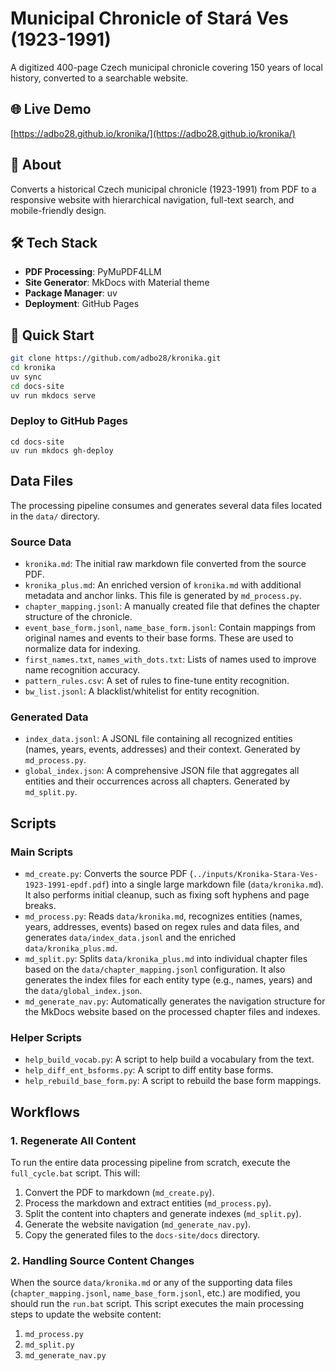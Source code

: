 # Municipal Chronicle of Stará Ves (1923-1991)

A digitized 400-page Czech municipal chronicle covering 150 years of local history, converted to a searchable website.

## 🌐 Live Demo
[https://adbo28.github.io/kronika/](https://adbo28.github.io/kronika/)

## 📖 About
Converts a historical Czech municipal chronicle (1923-1991) from PDF to a responsive website with hierarchical navigation, full-text search, and mobile-friendly design.

## 🛠️ Tech Stack
- **PDF Processing**: PyMuPDF4LLM
- **Site Generator**: MkDocs with Material theme
- **Package Manager**: uv
- **Deployment**: GitHub Pages

## 🚀 Quick Start
```bash
git clone https://github.com/adbo28/kronika.git
cd kronika
uv sync
cd docs-site
uv run mkdocs serve
```

### Deploy to GitHub Pages 
```
cd docs-site
uv run mkdocs gh-deploy
```

## Data Files
The processing pipeline consumes and generates several data files located in the `data/` directory.

### Source Data
-   `kronika.md`: The initial raw markdown file converted from the source PDF.
-   `kronika_plus.md`: An enriched version of `kronika.md` with additional metadata and anchor links. This file is generated by `md_process.py`.
-   `chapter_mapping.jsonl`: A manually created file that defines the chapter structure of the chronicle.
-   `event_base_form.jsonl`, `name_base_form.jsonl`: Contain mappings from original names and events to their base forms. These are used to normalize data for indexing.
-   `first_names.txt`, `names_with_dots.txt`: Lists of names used to improve name recognition accuracy.
-   `pattern_rules.csv`: A set of rules to fine-tune entity recognition.
-   `bw_list.jsonl`: A blacklist/whitelist for entity recognition.

### Generated Data
-   `index_data.jsonl`: A JSONL file containing all recognized entities (names, years, events, addresses) and their context. Generated by `md_process.py`.
-   `global_index.json`: A comprehensive JSON file that aggregates all entities and their occurrences across all chapters. Generated by `md_split.py`.

## Scripts

### Main Scripts
-   `md_create.py`: Converts the source PDF (`../inputs/Kronika-Stara-Ves-1923-1991-epdf.pdf`) into a single large markdown file (`data/kronika.md`). It also performs initial cleanup, such as fixing soft hyphens and page breaks.
-   `md_process.py`: Reads `data/kronika.md`, recognizes entities (names, years, addresses, events) based on regex rules and data files, and generates `data/index_data.jsonl` and the enriched `data/kronika_plus.md`.
-   `md_split.py`: Splits `data/kronika_plus.md` into individual chapter files based on the `data/chapter_mapping.jsonl` configuration. It also generates the index files for each entity type (e.g., names, years) and the `data/global_index.json`.
-   `md_generate_nav.py`: Automatically generates the navigation structure for the MkDocs website based on the processed chapter files and indexes.

### Helper Scripts
-   `help_build_vocab.py`: A script to help build a vocabulary from the text.
-   `help_diff_ent_bsforms.py`: A script to diff entity base forms.
-   `help_rebuild_base_form.py`: A script to rebuild the base form mappings.

## Workflows

### 1. Regenerate All Content
To run the entire data processing pipeline from scratch, execute the `full_cycle.bat` script. This will:
1.  Convert the PDF to markdown (`md_create.py`).
2.  Process the markdown and extract entities (`md_process.py`).
3.  Split the content into chapters and generate indexes (`md_split.py`).
4.  Generate the website navigation (`md_generate_nav.py`).
5.  Copy the generated files to the `docs-site/docs` directory.

### 2. Handling Source Content Changes
When the source `data/kronika.md` or any of the supporting data files (`chapter_mapping.jsonl`, `name_base_form.jsonl`, etc.) are modified, you should run the `run.bat` script. This script executes the main processing steps to update the website content:
1.  `md_process.py`
2.  `md_split.py`
3.  `md_generate_nav.py`
